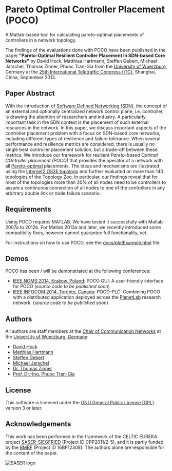Pareto Optimal Controller Placement (POCO)
==========================================

A Matlab-based tool for calculating pareto-optimal placements of controllers in a network topology.

The findings of the evaluations done with POCO have been published in the paper **"Pareto-Optimal Resilient Controller Placement in SDN-based Core Networks"** by David Hock, Matthias Hartmann, Steffen Gebert, Michael Jarschel, Thomas Zinner, Phuoc Tran-Gia from the [University of Wuerzburg](http://www3.informatik.uni-wuerzburg.de/), Germany at the [25th International Teletraffic Congress (ITC)](http://www.itc25.org), Shanghai, China, September 2013.


Paper Abstract
--------------
With the introduction of [Software Defined Networking (SDN)](http://en.wikipedia.org/wiki/Software-defined_networking), the concept of an external and optionally centralized network control plane, i.e. controller, is drawing the attention of researchers and industry. A particularly important task in the SDN context is the placement of such external resources in the network. In this paper, we discuss important aspects of the controller placement problem with a focus on SDN-based core networks, including different types of resilience and failure tolerance. When several performance and resilience metrics are considered, there is usually no single best controller placement solution, but a trade-off between these metrics. We introduce our framework for resilient *Pareto-based Optimal COntroller placement (POCO)* that provides the operator of a network with all [Pareto-optimal](http://en.wikipedia.org/wiki/Pareto_optimality) placements. The ideas and mechanisms are illustrated using the [Internet2 OS3E topology](http://www.internet2.edu/network/ose/) and further evaluated on more than 140 topologies of the [Topology Zoo](http://www.topology-zoo.org/). In particular, our findings reveal that for most of the topologies more than 20% of all nodes need to be controllers to assure a continuous connection of all nodes to one of the controllers in any arbitrary double link or node failure scenario.

Requirements
----------------------
Using POCO requires MATLAB. We have tested it successfully with Matlab 2007a to 2012b. For Matlab 2013a and later, we recently introduced some compatibilty fixes, however cannot guarantee full functionality, yet.

For instructions on how to use POCO, see the [docs/plotExample.html](http://htmlpreview.github.io/?https://github.com/lsinfo3/poco/blob/master/docs/plotExample.html) file.

Demos
------------------
POCO has been / will be demonstrated at the following conferences:

* [IEEE NOMS 2014, Krakow, Poland](http://noms2014.ieee-noms.org/): POCO GUI: A user-friendly interface for POCO (*source code to be published soon*)
* [IEEE INFOCOM 2014, Toronto, Canada](http://www.ieee-infocom.org/): POCO-PLC: Combining POCO with a distributed application deployed across the [PlanetLab](http://www.planet-lab.org/) research network. (*source code to be published soon*)

Authors
-------
All authors are staff members at the [Chair of Communication Networks](http://www3.informatik.uni-wuerzburg.de) at the [University of Wuerzburg, Germany](http://www.uni-wuerzburg.de):

* [David Hock](http://www3.informatik.uni-wuerzburg.de/staff/david.hock/)
* [Matthias Hartmann](http://www3.informatik.uni-wuerzburg.de/staff/hartmann/)
* [Steffen Gebert](http://www3.informatik.uni-wuerzburg.de/staff/steffen.gebert/)
* [Michael Jarschel](http://www3.informatik.uni-wuerzburg.de/staff/michael.jarschel/)
* [Dr. Thomas Zinner](http://www3.informatik.uni-wuerzburg.de/staff/zinner/)
* [Prof. Dr.-Ing. Phuoc Tran-Gia](http://www3.informatik.uni-wuerzburg.de/staff/trangia/)

License
-------

This software is licensed under the [GNU General Public License (GPL)](http://www.gnu.org/licenses/gpl.html) version 3 or later.

Acknowledgements
----------------

This work has been performed in the framework of the CELTIC EUREKA project [SASER-SIEGFRIED](http://www.celtic-initiative.org/Projects/Celtic-Plus-Projects/2011/SASER/SASER-b-Siegfried/saser-b-default.asp) (Project ID CPP2011/2-5), and it is partly funded by the [BMBF](http://www.bmbf.de/en/) (Project ID 16BP12308). The authors alone are responsible for the content of the paper.

![SASER logo](http://saser.eu/fileadmin/content/saser/logos/saser/logo-hero.png)

